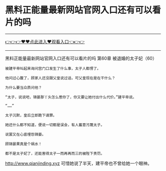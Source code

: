 # 黑料正能量最新网站官网入口还有可以看片的吗

<hr/><a href="https://github.com/etdfr/piqi/issues/1">👉👉👉♥♥点此进入♥观看入口👈👉👉</a><hr/>

黑料正能量最新网站官网入口还有可以看片的吗
第60章 被退婚的太子妃（60）

    被建平帝叫起来询问宫门口发生了什么事，太子人都愣了。

    他问过心腹了，顾家人还没跟父皇说过话，可父皇现在是在干什么？

    为什么要当众质问他？

    “太子，说说吧，锦晏那丫头怎么惹你了，你又要让她付出什么代价。”建平帝说。

    “……”

    太子沉默，皇后立即跪下请罪。

    她还什么都不知道，便说一切都是误会，有人蓄意污蔑太子。

    说罢又在心底埋怨锦晏。

    顾锦晏果真是个祸水！

    都不是太子妃了，还能害得太子一而再再而三的被陛下责罚。
http://www.qianjinding.xyz
    可惜她说了半天，建平帝也不曾给她一个眼神。
